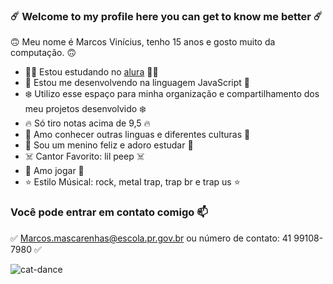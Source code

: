 ### ☄️ Welcome to my profile here you can get to know me better ☄️


🙃 Meu nome é Marcos Vinícius, tenho 15 anos e gosto muito da computação. 🙃

- 👨‍💻 Estou estudando no [alura](https://www.alura.com.br) 👨‍💻
- 💎 Estou me desenvolvendo na linguagem JavaScript 💎
- ❄️ Utilizo esse espaço para minha organização e compartilhamento dos meu projetos desenvolvido ❄️
- 🔥 Só tiro notas acima de 9,5 🔥
- 🥶 Amo conhecer outras linguas e diferentes culturas 🥶
- 🌈 Sou um menino feliz e adoro estudar 🌈
- ☠️ Cantor Favorito: lil peep ☠️
- 👾 Amo jogar 👾
- ⭐️ Estilo Músical: rock, metal trap, trap br e trap us ⭐️

### Você pode entrar em contato comigo  :mailbox:

✅ Marcos.mascarenhas@escola.pr.gov.br ou número de contato: 41 99108-7980 ✅

![cat-dance](https://github.com/Marquitos666777/Marquitos666777/assets/132093013/942015f1-6232-4fbb-9c35-e68007e1b22e)



